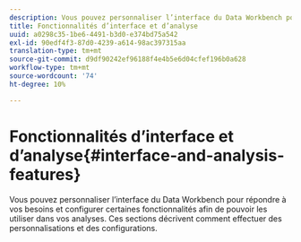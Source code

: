 ```yaml
---
description: Vous pouvez personnaliser l’interface du Data Workbench pour répondre à vos besoins et configurer certaines fonctionnalités afin de pouvoir les utiliser dans vos analyses. Ces sections décrivent comment effectuer des personnalisations et des configurations.
title: Fonctionnalités d’interface et d’analyse
uuid: a0298c35-1be6-4491-b3d0-e374bd75a542
exl-id: 90edf4f3-87d0-4239-a614-98ac397315aa
translation-type: tm+mt
source-git-commit: d9df90242ef96188f4e4b5e6d04cfef196b0a628
workflow-type: tm+mt
source-wordcount: '74'
ht-degree: 10%

---
```


# Fonctionnalités d’interface et d’analyse{#interface-and-analysis-features}

Vous pouvez personnaliser l’interface du Data Workbench pour répondre à vos besoins et configurer certaines fonctionnalités afin de pouvoir les utiliser dans vos analyses. Ces sections décrivent comment effectuer des personnalisations et des configurations.
